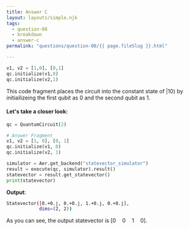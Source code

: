 ```yaml
---
title: Answer C
layout: layouts/simple.njk
tags:
  - question-08
  - breakdown
  - answer-c
permalink: "questions/question-08/{{ page.fileSlug }}.html"

---
```



```python
v1, v2 = [1,0], [0,1]  
qc.initialize(v1,0)  
qc.initialize(v2,1)
```

This code fragment places the circuit into the constant state of $|10\rangle$ by initiailizeing the first qubit as 0 and the second qubit as 1.

#### Let's take a closer look:


```python
qc = QuantumCircuit(2)

# Answer Fragment
v1, v2 = [1, 0], [0, 1]
qc.initialize(v1, 0)
qc.initialize(v2, 1)

simulator = Aer.get_backend("statevector_simulator")
result = execute(qc, simulator).result()
statevector = result.get_statevector()
print(statevector)
```

**Output**:
```bash
Statevector([0.+0.j, 0.+0.j, 1.+0.j, 0.+0.j],
            dims=(2, 2))

```

As you can see, the output statevector is $\left[ 0 \quad 0 \quad 1 \quad 0 \right]$.